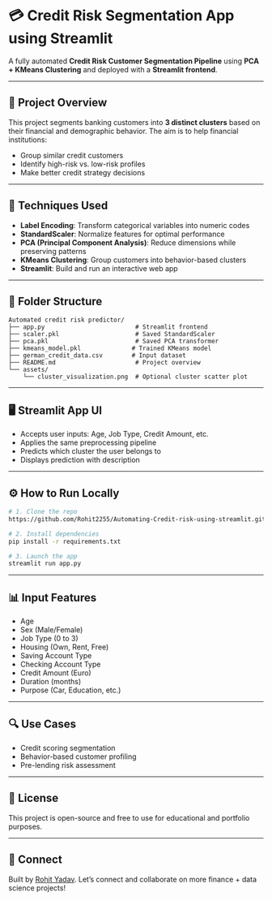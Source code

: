 # 💳 Credit Risk Segmentation App using Streamlit

A fully automated **Credit Risk Customer Segmentation Pipeline** using **PCA + KMeans Clustering** and deployed with a **Streamlit frontend**.

---

## 🚀 Project Overview

This project segments banking customers into **3 distinct clusters** based on their financial and demographic behavior. The aim is to help financial institutions:

* Group similar credit customers
* Identify high-risk vs. low-risk profiles
* Make better credit strategy decisions

---

## 🧠 Techniques Used

* **Label Encoding**: Transform categorical variables into numeric codes
* **StandardScaler**: Normalize features for optimal performance
* **PCA (Principal Component Analysis)**: Reduce dimensions while preserving patterns
* **KMeans Clustering**: Group customers into behavior-based clusters
* **Streamlit**: Build and run an interactive web app

---

## 📂 Folder Structure

```
Automated credit risk predictor/
├── app.py                         # Streamlit frontend
├── scaler.pkl                     # Saved StandardScaler
├── pca.pkl                        # Saved PCA transformer
├── kmeans_model.pkl              # Trained KMeans model
├── german_credit_data.csv        # Input dataset
├── README.md                      # Project overview
└── assets/
    └── cluster_visualization.png  # Optional cluster scatter plot
```

---

## 🖥️ Streamlit App UI

* Accepts user inputs: Age, Job Type, Credit Amount, etc.
* Applies the same preprocessing pipeline
* Predicts which cluster the user belongs to
* Displays prediction with description

---

## ⚙️ How to Run Locally

```bash
# 1. Clone the repo
https://github.com/Rohit2255/Automating-Credit-risk-using-streamlit.git

# 2. Install dependencies
pip install -r requirements.txt

# 3. Launch the app
streamlit run app.py
```

---

## 📊 Input Features

* Age
* Sex (Male/Female)
* Job Type (0 to 3)
* Housing (Own, Rent, Free)
* Saving Account Type
* Checking Account Type
* Credit Amount (Euro)
* Duration (months)
* Purpose (Car, Education, etc.)

---

## 🔍 Use Cases

* Credit scoring segmentation
* Behavior-based customer profiling
* Pre-lending risk assessment

---

## 📎 License

This project is open-source and free to use for educational and portfolio purposes.

---

## 🤝 Connect

Built by [Rohit Yadav](https://www.linkedin.com/in/rohit-kumar-yadav-b97360194/). Let’s connect and collaborate on more finance + data science projects!
